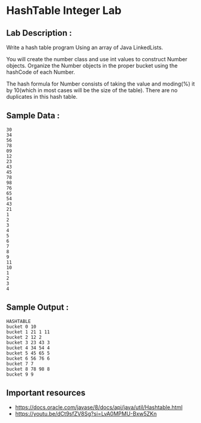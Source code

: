 # HashTable Integer Lab

## Lab Description :   
Write a hash table program Using an array of Java LinkedLists.  

You will create the number class and use int values to construct Number objects.  Organize the Number objects in the proper bucket using the hashCode of each Number.  

The hash formula for Number consists of taking the value and moding(%) it by 10(which in most cases will be the size of the table).  There are no duplicates in this hash table.  

## Sample Data : 
```
30
34
56
78
09
12
23
43
45
78
98
76
65
54
43
21
1
2
3
4
5
6
7
8
9
11
10
1
2
3
4
```

## Sample Output :
```
HASHTABLE
bucket 0 10
bucket 1 21 1 11
bucket 2 12 2
bucket 3 23 43 3
bucket 4 34 54 4
bucket 5 45 65 5
bucket 6 56 76 6
bucket 7 7
bucket 8 78 98 8
bucket 9 9
```


## Important resources
- https://docs.oracle.com/javase/8/docs/api/java/util/Hashtable.html
- https://youtu.be/dCt9sfZV8Sg?si=LvA0MPMU-Bxw5ZKn

